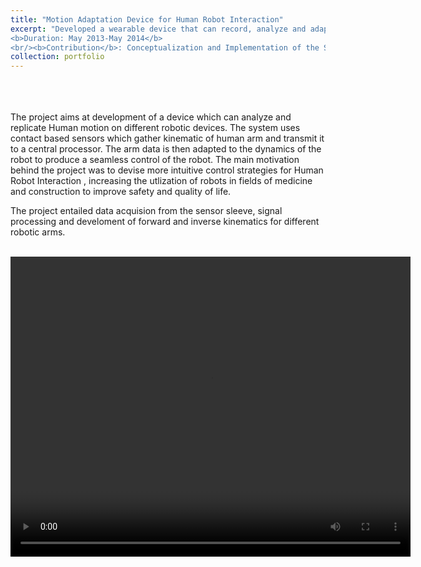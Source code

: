 ```yaml
---
title: "Motion Adaptation Device for Human Robot Interaction"
excerpt: "Developed a wearable device that can record, analyze and adapt human arm motion to robotic systems<br/>
<b>Duration: May 2013-May 2014</b>
<br/><b>Contribution</b>: Conceptualization and Implementation of the Sensor Network and Control Algorightm"
collection: portfolio
---
```

<br>
<br>
<br>
The project aims at development of a device which can analyze and replicate Human motion on different robotic devices. The system uses contact based sensors which gather kinematic of human arm and transmit it to a central processor. The arm data is then adapted to the dynamics of the robot to produce a seamless control of the robot. The main motivation behind the project was to devise more intuitive control strategies for Human Robot Interaction , increasing the utlization of robots in fields of medicine and construction to improve safety and quality of life.

The project entailed data acquision from the sensor sleeve, signal processing and develoment of forward and inverse kinematics for different robotic arms.
<br>
<br>

<div style="text-align:center;">
<video width="640" height="480" controls>
  <source src="/images/mad1.mp4" type="video/mp4">
  </div>
